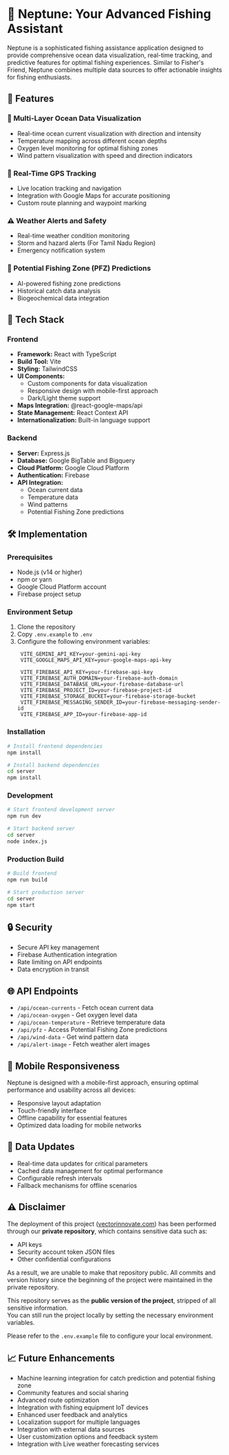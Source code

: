 # 🌊 Neptune: Your Advanced Fishing Assistant

Neptune is a sophisticated fishing assistance application designed to provide comprehensive ocean data visualization, real-time tracking, and predictive features for optimal fishing experiences. Similar to Fisher's Friend, Neptune combines multiple data sources to offer actionable insights for fishing enthusiasts.

## 🎯 Features

### 🌊 Multi-Layer Ocean Data Visualization
- Real-time ocean current visualization with direction and intensity
- Temperature mapping across different ocean depths
- Oxygen level monitoring for optimal fishing zones
- Wind pattern visualization with speed and direction indicators

### 📍 Real-Time GPS Tracking
- Live location tracking and navigation
- Integration with Google Maps for accurate positioning
- Custom route planning and waypoint marking

### ⚠️ Weather Alerts and Safety
- Real-time weather condition monitoring
- Storm and hazard alerts (For Tamil Nadu Region)
- Emergency notification system

### 🎣 Potential Fishing Zone (PFZ) Predictions
- AI-powered fishing zone predictions
- Historical catch data analysis
- Biogeochemical data integration

## 🚀 Tech Stack

### Frontend
- **Framework:** React with TypeScript
- **Build Tool:** Vite
- **Styling:** TailwindCSS
- **UI Components:**
  - Custom components for data visualization
  - Responsive design with mobile-first approach
  - Dark/Light theme support
- **Maps Integration:** @react-google-maps/api
- **State Management:** React Context API
- **Internationalization:** Built-in language support

### Backend
- **Server:** Express.js
- **Database:** Google BigTable and Bigquery
- **Cloud Platform:** Google Cloud Platform
- **Authentication:** Firebase
- **API Integration:**
  - Ocean current data
  - Temperature data
  - Wind patterns
  - Potential Fishing Zone predictions

## 🛠️ Implementation

### Prerequisites
- Node.js (v14 or higher)
- npm or yarn
- Google Cloud Platform account
- Firebase project setup

### Environment Setup
1. Clone the repository
2. Copy `.env.example` to `.env`
3. Configure the following environment variables:
   ```
    VITE_GEMINI_API_KEY=your-gemini-api-key
    VITE_GOOGLE_MAPS_API_KEY=your-google-maps-api-key

    VITE_FIREBASE_API_KEY=your-firebase-api-key
    VITE_FIREBASE_AUTH_DOMAIN=your-firebase-auth-domain
    VITE_FIREBASE_DATABASE_URL=your-firebase-database-url
    VITE_FIREBASE_PROJECT_ID=your-firebase-project-id
    VITE_FIREBASE_STORAGE_BUCKET=your-firebase-storage-bucket
    VITE_FIREBASE_MESSAGING_SENDER_ID=your-firebase-messaging-sender-id
    VITE_FIREBASE_APP_ID=your-firebase-app-id
   ```

### Installation

```bash
# Install frontend dependencies
npm install

# Install backend dependencies
cd server
npm install
```

### Development

```bash
# Start frontend development server
npm run dev

# Start backend server
cd server
node index.js
```

### Production Build

```bash
# Build frontend
npm run build

# Start production server
cd server
npm start
```

## 🔒 Security

- Secure API key management
- Firebase Authentication integration
- Rate limiting on API endpoints
- Data encryption in transit

## 🌐 API Endpoints

- `/api/ocean-currents` - Fetch ocean current data
- `/api/ocean-oxygen` - Get oxygen level data
- `/api/ocean-temperature` - Retrieve temperature data
- `/api/pfz` - Access Potential Fishing Zone predictions
- `/api/wind-data` - Get wind pattern data
- `/api/alert-image` - Fetch weather alert images

## 📱 Mobile Responsiveness

Neptune is designed with a mobile-first approach, ensuring optimal performance and usability across all devices:
- Responsive layout adaptation
- Touch-friendly interface
- Offline capability for essential features
- Optimized data loading for mobile networks

## 🔄 Data Updates

- Real-time data updates for critical parameters
- Cached data management for optimal performance
- Configurable refresh intervals
- Fallback mechanisms for offline scenarios

## ⚠️ Disclaimer

The deployment of this project ([vectorinnovate.com](https://vectorinnovate.com)) has been performed through our **private repository**, which contains sensitive data such as:

- API keys  
- Security account token JSON files  
- Other confidential configurations  

As a result, we are unable to make that repository public. All commits and version history since the beginning of the project were maintained in the private repository.

This repository serves as the **public version of the project**, stripped of all sensitive information.  
You can still run the project locally by setting the necessary environment variables.

Please refer to the `.env.example` file to configure your local environment.


## 📈 Future Enhancements

- Machine learning integration for catch prediction and potential fishing zone
- Community features and social sharing
- Advanced route optimization
- Integration with fishing equipment IoT devices
- Enhanced user feedback and analytics
- Localization support for multiple languages
- Integration with external data sources
- User customization options and feedback system
- Integration with Live weather forecasting services

